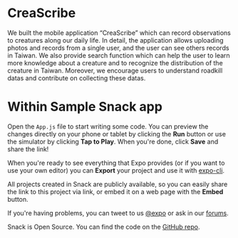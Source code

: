 # CreaScribe

We built the mobile application “CreaScribe” which can record observations to creatures along our daily life. In detail, the application allows uploading photos and records from a single user, and the user can see others records in Taiwan. We also provide search function which can help the user to learn more knowledge about a creature and to recognize the distribution of the creature in Taiwan. Moreover, we encourage users to understand roadkill datas and contribute on collecting these datas.

# Within Sample Snack app

Open the `App.js` file to start writing some code. You can preview the changes directly on your phone or tablet by clicking the **Run** button or use the simulator by clicking **Tap to Play**. When you're done, click **Save** and share the link!

When you're ready to see everything that Expo provides (or if you want to use your own editor) you can **Export** your project and use it with [expo-cli](https://docs.expo.io/versions/latest/introduction/installation.html).

All projects created in Snack are publicly available, so you can easily share the link to this project via link, or embed it on a web page with the **Embed** button.

If you're having problems, you can tweet to us [@expo](https://twitter.com/expo) or ask in our [forums](https://forums.expo.io).

Snack is Open Source. You can find the code on the [GitHub repo](https://github.com/expo/snack-web).
